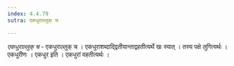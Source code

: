 ```yaml
---
index: 4.4.79
sutra: एकधुराल्लुक् च

---
```

_एकधुराल्लुक् च_ - एकधुराल्लुक् च । एकधुराशब्दाद्द्वितीयान्ताद्वहतीत्यर्थे खः स्यात् । तस्य पक्षे लुगित्यर्थः । एकधुरीणः । एकधुर इति । एकधुरां वहतीत्यर्थः ।